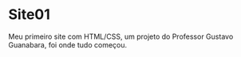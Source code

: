 # Site01
Meu primeiro site com HTML/CSS, um projeto do Professor Gustavo Guanabara, foi onde tudo começou. 
